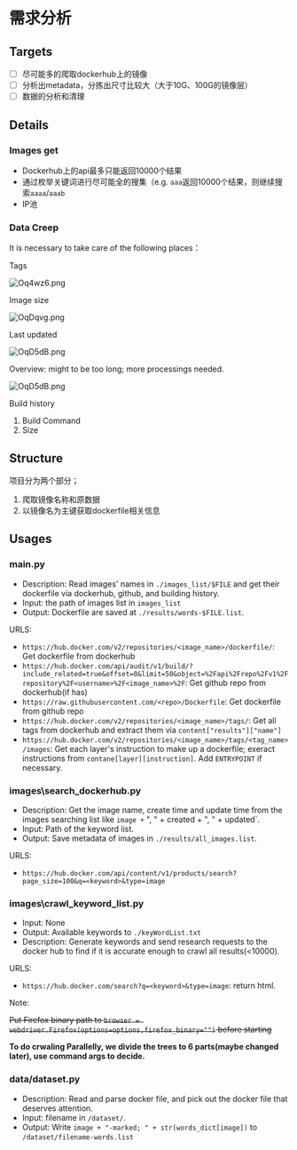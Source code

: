 # 需求分析

## Targets

- [ ] 尽可能多的爬取dockerhub上的镜像
- [ ] 分析出metadata，分拣出尺寸比较大（大于10G、100G的镜像层）
- [ ] 数据的分析和清理

## Details

### Images get

- Dockerhub上的api最多只能返回10000个结果
- 通过枚举关键词进行尽可能全的搜集（e.g. `aaa`返回10000个结果，则继续搜索`aaaa`/`aaab`
- IP池

### Data Creep

It is necessary to take care of the following places：

Tags

![Oq4wz6.png](https://i.imgtg.com/2023/06/02/Oq4wz6.png)

Image size

![OqDqvg.png](https://i.imgtg.com/2023/06/02/OqDqvg.png)

Last updated

![OqD5dB.png](https://i.imgtg.com/2023/06/02/OqD5dB.png)

Overview: might to be too long; more processings needed.

![OqD5dB.png](https://i.imgtg.com/2023/06/02/OqDTOs.png)

Build history

1. Build Command
2. Size

## Structure

项目分为两个部分；

1. 爬取镜像名称和原数据
2. 以镜像名为主键获取dockerfile相关信息

## Usages

### main.py

- Description: Read images' names in `./images_list/$FILE` and get their dockerfile via dockerhub, github, and building history.
- Input: the path of images list in `images_list`
- Output: Dockerfile are saved at `./results/words-$FILE.list`.

URLS:

- `https://hub.docker.com/v2/repositories/<image_name>/dockerfile/`: Get dockerfile from dockerhub
- `https://hub.docker.com/api/audit/v1/build/?include_related=true&offset=0&limit=50&object=%2Fapi%2Frepo%2Fv1%2Frepository%2F<username>%2F<image_name>%2F`: Get github repo from dockerhub(if has)
- `https://raw.githubusercontent.com/<repo>/Dockerfile`: Get dockerfile from github repo
- `https://hub.docker.com/v2/repositories/<image_name>/tags/`: Get all tags from dockerhub and extract them via `content["results"]["name"]`
- `https://hub.docker.com/v2/repositories/<image_name>/tags/<tag_name>/images`: Get each layer's instruction to make up a dockerfile; exeract instructions from `contane[layer][instruction]`. Add `ENTRYPOINT` if necessary.

### images\search_dockerhub.py

- Description: Get the image name, create time and update time from the images searching list like `image +` ", " + created + ", " + updated`.
- Input: Path of the keyword list.
- Output: Save metadata of images in `./results/all_images.list`.

URLS:

- `https://hub.docker.com/api/content/v1/products/search?page_size=100&q=<keyword>&type=image`

### images\crawl_keyword_list.py

- Input: None
- Output: Available keywords to `./keyWordList.txt`
- Description: Generate keywords and send research requests to the docker hub to find if it is accurate enough to crawl all results(<10000).


URLS:

- `https://hub.docker.com/search?q=<keyword>&type=image`: return html.

Note:

~~Put Firefox binary path to `browser = webdriver.Firefox(options=options,firefox_binary="")` before starting~~

**To do crwaling Parallelly, we divide the trees to 6 parts(maybe changed later), use command args to decide.**

### data/dataset.py

- Description: Read and parse docker file, and pick out the docker file that deserves attention.
- Input: filename in `/dataset/`.
- Output: Write `image + "-marked; " + str(words_dict[image])` to `/dataset/filename-words.list`
